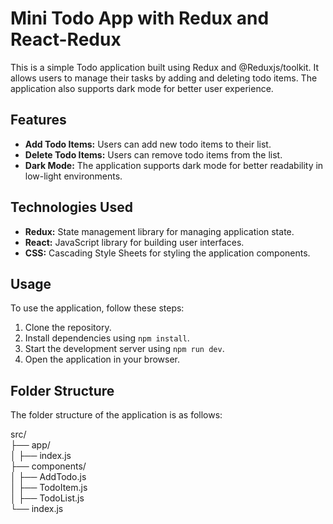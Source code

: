 # Mini Todo App with Redux and React-Redux

This is a simple Todo application built using Redux and @Reduxjs/toolkit. It allows users to manage their tasks by adding and deleting todo items. The application also supports dark mode for better user experience.

## Features

- **Add Todo Items:** Users can add new todo items to their list.
- **Delete Todo Items:** Users can remove todo items from the list.
- **Dark Mode:** The application supports dark mode for better readability in low-light environments.

## Technologies Used

- **Redux:** State management library for managing application state.
- **React:** JavaScript library for building user interfaces.
- **CSS:** Cascading Style Sheets for styling the application components.

## Usage

To use the application, follow these steps:

1. Clone the repository.
2. Install dependencies using `npm install`.
3. Start the development server using `npm run dev`.
4. Open the application in your browser.

## Folder Structure

The folder structure of the application is as follows:

src/ <br>
├── app/<br>
│ ├── index.js<br>
├── components/<br>
│ ├── AddTodo.js<br>
│ ├── TodoItem.js<br>
│ ├── TodoList.js<br>
└── index.js<br>

